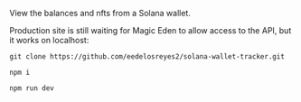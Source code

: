 View the balances and nfts from a Solana wallet.

Production site is still waiting for Magic Eden to allow access to the API, but it works on localhost:

```
git clone https://github.com/eedelosreyes2/solana-wallet-tracker.git

npm i

npm run dev
```
